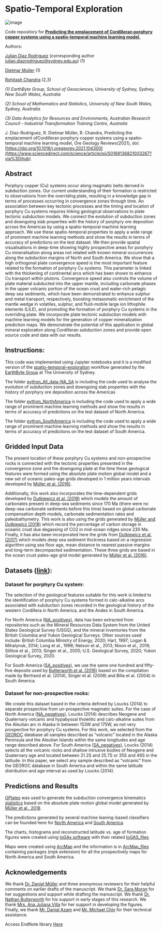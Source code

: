 # Spatio-Temporal Exploration 

![image](https://user-images.githubusercontent.com/72196131/122372834-2658c180-cfa0-11eb-9928-6b59b1d565aa.png)


Code repository for [**Predicting the emplacement of Cordilleran porphyry copper systems using a spatio-temporal machine learning model.**](https://authors.elsevier.com/sd/article/S0169-1368(21)00326-7)

Authors:

[Julian Diaz Rodriguez](https://github.com/geo-julian) (corresponding author julian.diazrodriguez@sydney.edu.au) (1)

[Dietmar Muller](https://github.com/dietmarmuller) (1)

[Rohitash Chandra](https://github.com/rohitash-chandra) (2,3)

*(1) EarthByte Group, School of Geosciences, University of Sydney, Sydney, New South Wales, Australia*

*(2) School of Mathematics and Statistics, University of New South Wales, Sydney, Australia.*

*(3) Data Analytics for Resources and Environments, Australian Research Council - Industrial Transformation Training Centre, Australia*

J.  Diaz-Rodriguez,  R.  Dietmar  Müller,  R.  Chandra,  Predicting  the  emplacement  ofCordilleran  porphyry  copper  systems  using  a  spatio-temporal  machine  learning  model, Ore  Geology  Reviews(2021), doi: [https://doi.org/10.1016/j.oregeorev.2021.104300](https://www.sciencedirect.com/science/article/pii/S0169136821003267?via%3Dihub)

## Abstract
Porphyry copper (Cu) systems occur along magmatic belts derived in subduction zones. Our current understanding of their formation is restricted to observations from the overriding plate, resulting in a knowledge gap in terms of processes occurring in convergence zones through time. An association between key tectonic processes and the timing and location of porphyry Cu systems requires linking geological observations to plate tectonic subduction models. We connect the evolution of subduction zones and downgoing slab properties with the history of porphyry ore deposition across the Americas by using a spatio-temporal machine learning approach. We use these spatio-temporal properties to apply a wide range of prominent machine learning methods and show the results in terms of accuracy of predictions on the test dataset. We then provide spatial visualisations in deep-time showing highly prospective areas for porphyry Cu mineralisation along areas not related with known mineral occurrences along the subduction margins of North and South America. We show that a high orthogonal plate convergence speed is the most important feature related to the formation of porphyry Cu systems. This parameter is linked with the thickening of continental arcs which has been shown to enhance Cu transport within plutons. Convergence speed also controls the volume of plate material subducted into the upper mantle, including carbonate phases in the upper volcanic portion of the ocean crust and water-rich pelagic deep sea sediments, which have been demonstrated to enhance sulphur and metal transport, respectively, boosting metasomatic enrichment of the mantle wedge in volatiles, sulphur, and fluid-mobile large ion lithophile elements (LILE), and promoting the formation of porphyry Cu systems in the overriding plate. We incorporate plate tectonic subduction models with machine learning models for the generation of copper mineralization prediction maps. We demonstrate the potential of this application in global mineral exploration along Cordilleran subduction zones and provide open source code and data with our results.

## Instructions:
This code was implemented using Jupyter notebooks and it is a modified version of the [spatio-temporal-exploration](https://github.com/EarthByte/spatio-temporal-exploration) workflow generated by the [EarthByte Group](https://github.com/EarthByte) at The University of Sydney. 

The folder [python_All_data-NA_SA](https://github.com/geo-julian/spatiotemporal_exploration/tree/main/python_All_data-NA_SA) is including the code used to analyse the evolution of subduction zones and downgoing slab properties with the history of porphyry ore deposition across the Americas

The folder [python_NorthAmerica](https://github.com/geo-julian/spatiotemporal_exploration/tree/main/python_NorthAmerica) is including the code used to apply a wide range of prominent machine learning methods and show the results in terms of accuracy of predictions on the test dataset of North America.

The folder [python_SouthAmerica](https://github.com/geo-julian/spatiotemporal_exploration/tree/main/python_SouthAmerica) is including the code used to apply a wide range of prominent machine learning methods and show the results in terms of accuracy of predictions on the test dataset of South America.

## Gridded Input Data
The present location of these porphyry Cu systems and non-prospective rocks is connected with the tectonic properties presented in the convergence zone and the downgoing plate at the time these geological features were formed using the absolute plate motion global model and a new set of oceanic paleo-age grids developed in 1 million years intervals developed by [Müller et al. (2016)](https://www.earthbyte.org/webdav/ftp/Data_Collections/Muller_Dutkiewicz_2018_SciAdv/Supplementary_grids/age_grids_AREPS2016/).


Additionally, this work also incorporates the time-dependent grids developed by [Dutkiewicz et al. (2018)](https://www.earthbyte.org/webdav/ftp/Data_Collections/Dutkiewicz_etal_2019_Geology/carbonate_sediment_thickness_grids/) which models the amount of carbonates present in deep-sea sediments since 170 Ma (there were no deep-sea carbonate sediments before this time) based on global carbonate compensation depth models, carbonate sedimentation rates and paleobathymetry. This work is also using the grids generated by [Müller and Dutkiewicz (2018)](https://www.earthbyte.org/webdav/ftp/Data_Collections/Muller_Dutkiewicz_2018_SciAdv/Supplementary_grids/oceanic_crustal_C02_grids/) which record the percentage of carbon storage in oceanic crust due degassing of CO2 in mid-ocean ridges since 230 Ma. Finally, it has also been incorporated here the grids from [Dutkiewicz et al. (2017)](https://www.earthbyte.org/webdav/ftp/Data_Collections/Dutkiewicz_etal_2017_G3/sediment_thickness_grids/) which models deep sea sediment thickness based on a regression algorithm using sea floor age, mean distance to nearest passive margins and long-term decompacted sedimentation. These three grids are based in the ocean crust paleo-age grid model generated by [Müller et al. (2016)](https://www.earthbyte.org/webdav/ftp/Data_Collections/Muller_Dutkiewicz_2018_SciAdv/Supplementary_grids/age_grids_AREPS2016/).

## Datasets ([link](https://github.com/geo-julian/spatiotemporal_exploration/tree/main/python_All_data-NA_SA/input_data)):

### Dataset for porphyry Cu system:

The selection of the geological features suitable for this work is limited to the identification of porphyry Cu systems formed in calc-alkaline arcs associated with subduction zones recorded in the geological history of the western Cordillera in North America, and the Andes in South America. 

For North America ([NA_positives](https://github.com/geo-julian/spatiotemporal_exploration/blob/main/python_All_data-NA_SA/input_data/NA_positives.csv)), data has been extracted from repositories such as the Mineral Resources Data System from the United States Geological Survey (USGS), and the mineral inventories from the British Columbia and Yukon Geological Surveys. Other sources used include: British Columbia Ministry of Energy, 2020; Hart, 1997; Logan & Mihalynuk, 2014; Long et al., 1998; Nelson et al., 2013; Nixon et al., 2019; Sillitoe et al., 2013; Singer et al., 2005; U.S. Geological Survey, 2020; Yukon Geological Survey, 2020.

For South America ([SA_positives](https://github.com/geo-julian/spatiotemporal_exploration/blob/main/python_All_data-NA_SA/input_data/SA_positives.csv)), we use the same one hundred and fifty-five deposits used by [Butterworth et al. (2016)](https://agupubs.onlinelibrary.wiley.com/doi/full/10.1002/2016TC004289) based on the compilation made by Bertrand et al. (2014), Singer et al. (2008) and Billa et al. (2004) in South America.

### Dataset for non-prospective rocks:

We create this dataset based in the criteria defined by Loucks (2014) to separate prospective from un-prospective magmatic suites. For the case of North America ([NA_negatives](https://github.com/geo-julian/spatiotemporal_exploration/blob/main/python_All_data-NA_SA/input_data/NA_negatives.csv)), Loucks (2014) describes Neogene and Quaternary volcanic and hypabyssal tholeiitic and calc-alkaline suites from the Aleutian arc in Alaska in between 153W and 175W, as not very prospective for porphyry Cu systems. For this work, we selected from the [GEOROC](http://georoc.mpch-mainz.gwdg.de/georoc/) database all samples described as “volcanic” located in the Alaska Peninsula and the Aleutian Islands within the same longitudes and age range described above. 
For South America ([SA_negatives](https://github.com/geo-julian/spatiotemporal_exploration/blob/main/python_All_data-NA_SA/input_data/SA_negatives.csv)), Loucks (2014) selects all the volcanic rocks and shallow intrusive bodies of Neogene and Quaternary age and located between 21.2S and 25.7S or 35S and 46S in the latitude. In this paper, we select any sample described as “volcanic” from the GEOROC database in South America and within the same latitude distribution and age interval as used by Loucks (2014).

## Predictions and Results

[GPlates](www.gplates.org) was used to generate the subduction convergence kinematics [statistics](https://github.com/geo-julian/spatiotemporal_exploration/tree/main/python_All_data-NA_SA/case_AREPS/coreg_output) based on the absolute plate motion global model generated by [Müller et al., 2018](https://agupubs.onlinelibrary.wiley.com/doi/full/10.1029/2018GC007584).

The predictions generated by several machine leaning-based classifiers can be founded here for [North America](https://github.com/geo-julian/spatiotemporal_exploration/tree/main/python_All_data-NA_SA/case_AREPS/ml_output/NA) and [South America](https://github.com/geo-julian/spatiotemporal_exploration/tree/main/python_All_data-NA_SA/case_AREPS/ml_output/SA).

The charts, histograms and reconstructed latitude vs. age of formation figures were created using [IoGAs software](https://reflexnow.com/product/iogas/) with their related [IoGAS_files](https://github.com/geo-julian/spatiotemporal_exploration/tree/main/python/IoGAS_files) 

Maps were created using [ArcMap](https://desktop.arcgis.com/en/arcmap/) and the information is in [ArcMap_files](https://github.com/geo-julian/spatiotemporal_exploration/tree/main/python/ArcMap_files) containing packages (mpk extension) for all the prospectively maps for North America and South America.

## Acknowledgements

We thank [Dr. Daniel Müller](https://www.researchgate.net/profile/Daniel-Mueller-44) and three anonymous reviewers for their helpful comments on earlier drafts of the manuscript. We thank [Dr. Sara Moron](https://www.linkedin.com/in/sara-mor%C3%B3n-18a25a73/) for her suggestions and support while drafting the manuscript. We thank [Dr. Nathan Butterworth](https://www.linkedin.com/in/nathaniel-butterworth-72003877/) for his support in early stages of this research. We thank [Mrs. Ana Juliana Villa](https://www.linkedin.com/in/ana-villa/) for her support in developing the figures. Finally, we thank [Mr. Danial Azam](https://github.com/Dazaman) and [Mr. Michael Chin](https://github.com/michaelchin) for their technical assistance.


Access EndNote library [Here](https://github.com/geo-julian/spatiotemporal_exploration/tree/main/EndNote_Library)






 

